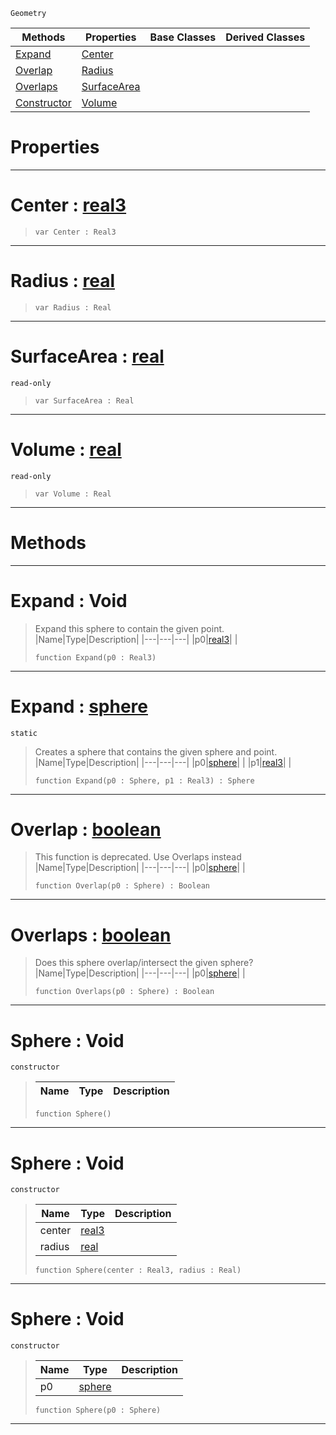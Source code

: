  `Geometry`

|Methods|Properties|Base Classes|Derived Classes|
|---|---|---|---|
|[ Expand](sphere.md#expand-void)|[ Center](sphere.md#center-zilch-engine-docum)| | |
|[ Overlap](sphere.md#overlap-zilch-engine-docu)|[ Radius](sphere.md#radius-zilch-engine-docum)| | |
|[ Overlaps](sphere.md#overlaps-zilch-engine-doc)|[ SurfaceArea](sphere.md#surfacearea-zilch-engine)| | |
|[ Constructor](sphere.md#sphere-void)|[ Volume](sphere.md#volume-zilch-engine-docum)| | |


 #  Properties


---  
 #  Center : [real3](../nada_base_types/real3.md)

> 
> ```TS:Nada
> var Center : Real3


---  
 #  Radius : [real](../nada_base_types/real.md)

> 
> ```TS:Nada
> var Radius : Real


---  
 #  SurfaceArea : [real](../nada_base_types/real.md)

 `read-only`

> 
> ```TS:Nada
> var SurfaceArea : Real


---  
 #  Volume : [real](../nada_base_types/real.md)

 `read-only`

> 
> ```TS:Nada
> var Volume : Real


---  
 #  Methods


---  
 #  Expand : Void

> Expand this sphere to contain the given point.
> |Name|Type|Description|
> |---|---|---|
> |p0|[real3](../nada_base_types/real3.md)| |
> ```TS:Nada
> function Expand(p0 : Real3)
> ``` 


---  
 #  Expand : [sphere](sphere.md)

 `static`

> Creates a sphere that contains the given sphere and point.
> |Name|Type|Description|
> |---|---|---|
> |p0|[sphere](sphere.md)| |
> |p1|[real3](../nada_base_types/real3.md)| |
> ```TS:Nada
> function Expand(p0 : Sphere, p1 : Real3) : Sphere
> ``` 


---  
 #  Overlap : [boolean](../nada_base_types/boolean.md)

> This function is deprecated. Use Overlaps instead
> |Name|Type|Description|
> |---|---|---|
> |p0|[sphere](sphere.md)| |
> ```TS:Nada
> function Overlap(p0 : Sphere) : Boolean
> ``` 


---  
 #  Overlaps : [boolean](../nada_base_types/boolean.md)

> Does this sphere overlap/intersect the given sphere?
> |Name|Type|Description|
> |---|---|---|
> |p0|[sphere](sphere.md)| |
> ```TS:Nada
> function Overlaps(p0 : Sphere) : Boolean
> ``` 


---  
 #  Sphere : Void

 `constructor`

> 
> |Name|Type|Description|
> |---|---|---|
> ```TS:Nada
> function Sphere()
> ``` 


---  
 #  Sphere : Void

 `constructor`

> 
> |Name|Type|Description|
> |---|---|---|
> |center|[real3](../nada_base_types/real3.md)| |
> |radius|[real](../nada_base_types/real.md)| |
> ```TS:Nada
> function Sphere(center : Real3, radius : Real)
> ``` 


---  
 #  Sphere : Void

 `constructor`

> 
> |Name|Type|Description|
> |---|---|---|
> |p0|[sphere](sphere.md)| |
> ```TS:Nada
> function Sphere(p0 : Sphere)
> ``` 


---  
 

 